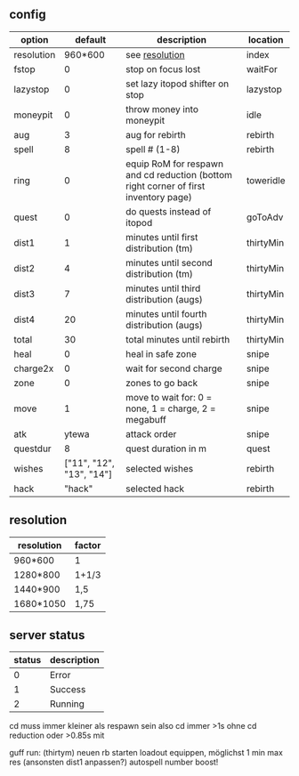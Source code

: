 ## config

| option     | default                  | description                                                                          | location  |
| ---------- | ------------------------ | ------------------------------------------------------------------------------------ | --------- |
| resolution | 960\*600                 | see [resolution](##resolution)                                                       | index     |
| fstop      | 0                        | stop on focus lost                                                                   | waitFor   |
| lazystop   | 0                        | set lazy itopod shifter on stop                                                      | lazystop  |
| moneypit   | 0                        | throw money into moneypit                                                            | idle      |
| aug        | 3                        | aug for rebirth                                                                      | rebirth   |
| spell      | 8                        | spell # (1-8)                                                                        | rebirth   |
| ring       | 0                        | equip RoM for respawn and cd reduction (bottom right corner of first inventory page) | toweridle |
| quest      | 0                        | do quests instead of itopod                                                          | goToAdv   |
| dist1      | 1                        | minutes until first distribution (tm)                                                | thirtyMin |
| dist2      | 4                        | minutes until second distribution (tm)                                               | thirtyMin |
| dist3      | 7                        | minutes until third distribution (augs)                                              | thirtyMin |
| dist4      | 20                       | minutes until fourth distribution (augs)                                             | thirtyMin |
| total      | 30                       | total minutes until rebirth                                                          | thirtyMin |
| heal       | 0                        | heal in safe zone                                                                    | snipe     |
| charge2x   | 0                        | wait for second charge                                                               | snipe     |
| zone       | 0                        | zones to go back                                                                     | snipe     |
| move       | 1                        | move to wait for: 0 = none, 1 = charge, 2 = megabuff                                 | snipe     |
| atk        | ytewa                    | attack order                                                                         | snipe     |
| questdur   | 8                        | quest duration in m                                                                  | quest     |
| wishes     | ["11", "12", "13", "14"] | selected wishes                                                                      | rebirth   |
| hack       | "hack"                   | selected hack                                                                        | rebirth   |

## resolution

| resolution | factor |
| ---------- | ------ |
| 960\*600   | 1      |
| 1280\*800  | 1+1/3  |
| 1440\*900  | 1,5    |
| 1680\*1050 | 1,75   |

## server status

| status | description |
| ------ | ----------- |
| 0      | Error       |
| 1      | Success     |
| 2      | Running     |

cd muss immer kleiner als respawn sein also cd immer >1s ohne cd reduction oder >0.85s mit

guff run: (thirtym)
neuen rb starten
loadout equippen, möglichst 1 min max res (ansonsten dist1 anpassen?)
autospell number boost!
